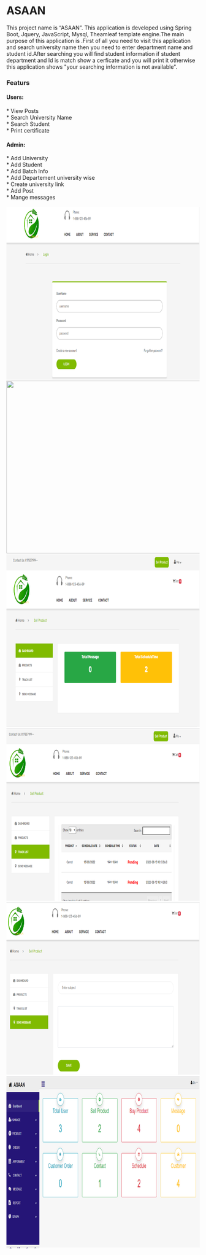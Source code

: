 # ASAAN
This project name is “ASAAN”. This application is developed using Spring Boot, Jquery, JavaScript, Mysql, Theamleaf template engine.The main purpose of this application is .First of all you need to visit this application and search university name then you need to enter department name and student id.After searching you will find student information if student department and Id is match show a cerficate and you will print it otherwise this application shows "your searching information is not available".
</br>
<h3>Featurs</h3>
<h4>Users:</h4>
* View Posts<br> 
* Search University Name<br>
* Search Student<br>
* Print certificate 
<h4>Admin:</h4>
* Add University</span> <br>
* Add Student</span> <br>
* Add Batch Info</span> <br>
* Add Departement university wise</span> <br>
* Create university link</span> <br>
* Add Post</span> <br>
* Mange messages</span> <br>
<br>
<img src="asaan/img/01.PNG" width=1200 height=450>
</br>
<img src="asaanasaan/img/02.PNG" width=1200 height=450>
</br>
<img src="asaan/img/03.PNG" width=1200 height=450>
</br>
<img src="asaan/img/04.PNG" width=1200 height=450>
</br>
<img src="asaan/img/05.PNG" width=1200 height=450>
</br>
<img src="asaan/img/06.PNG" width=1200 height=450>
</br>
